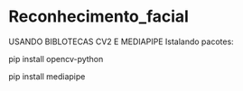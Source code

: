 # Reconhecimento_facial

USANDO BIBLOTECAS CV2 E MEDIAPIPE
Istalando pacotes:

  pip install opencv-python </p>
  pip install mediapipe
